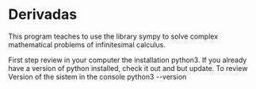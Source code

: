 # Derivadas
This program teaches to use the library sympy to solve complex mathematical problems of infinitesimal calculus.

First step
review in your computer the installation python3. If you already have a version of python installed, check it out and but update. To review Version of the sistem in the console python3 --version 




